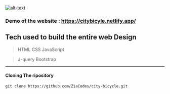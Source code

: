 ![alt-text](https://github.com/ZiaXDev/city-bicycle/blob/master/images/Loading.gif)

### Demo of the website : https://citybicyle.netlify.app/


## Tech used to build the entire web Design

> HTML 
> CSS 
> JavaScript

> J-query
> Bootstrap 

***
#### Cloning The ripository

``` 
git clone https://github.com/ZiaCodes/city-bicycle.git 

```





